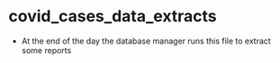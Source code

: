 # covid_cases_data_extracts

- At the end of the day the database manager runs this file to extract some reports